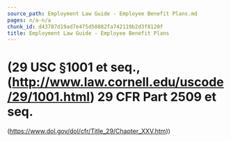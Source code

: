 ```yaml
---
source_path: Employment Law Guide - Employee Benefit Plans.md
pages: n/a-n/a
chunk_id: d43787d19ad7e475d50882fa742119b2d3f8120f
title: Employment Law Guide - Employee Benefit Plans
---
```

# (29 USC §1001 et seq.,(http://www.law.cornell.edu/uscode/29/1001.html) 29 CFR Part 2509 et seq.

(https://www.dol.gov/dol/cfr/Title_29/Chapter_XXV.htm))
